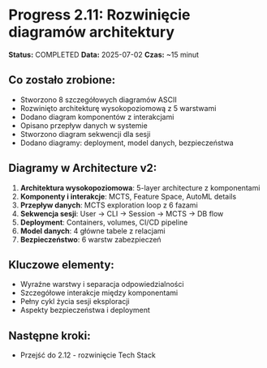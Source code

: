 # Progress 2.11: Rozwinięcie diagramów architektury

**Status:** COMPLETED
**Data:** 2025-07-02
**Czas:** ~15 minut

## Co zostało zrobione:
- Stworzono 8 szczegółowych diagramów ASCII
- Rozwinięto architekturę wysokopoziomową z 5 warstwami
- Dodano diagram komponentów z interakcjami
- Opisano przepływ danych w systemie
- Stworzono diagram sekwencji dla sesji
- Dodano diagramy: deployment, model danych, bezpieczeństwa

## Diagramy w Architecture v2:
1. **Architektura wysokopoziomowa**: 5-layer architecture z komponentami
2. **Komponenty i interakcje**: MCTS, Feature Space, AutoML details
3. **Przepływ danych**: MCTS exploration loop z 6 fazami
4. **Sekwencja sesji**: User → CLI → Session → MCTS → DB flow
5. **Deployment**: Containers, volumes, CI/CD pipeline
6. **Model danych**: 4 główne tabele z relacjami
7. **Bezpieczeństwo**: 6 warstw zabezpieczeń

## Kluczowe elementy:
- Wyraźne warstwy i separacja odpowiedzialności
- Szczegółowe interakcje między komponentami
- Pełny cykl życia sesji eksploracji
- Aspekty bezpieczeństwa i deployment

## Następne kroki:
- Przejść do 2.12 - rozwinięcie Tech Stack